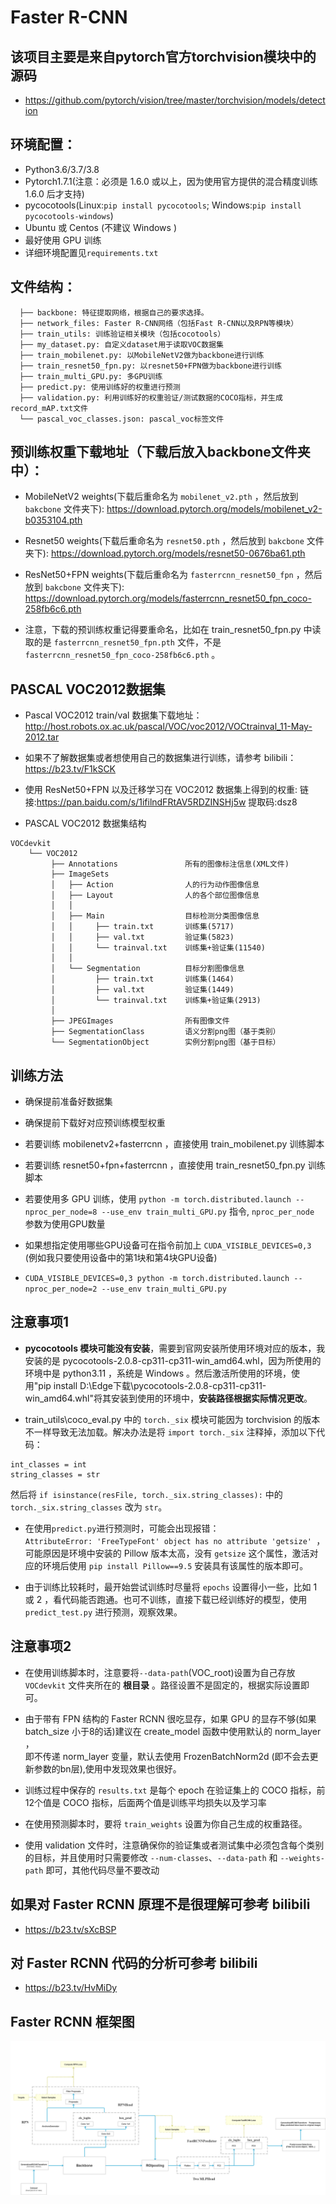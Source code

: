 # Faster R-CNN

## 该项目主要是来自pytorch官方torchvision模块中的源码
* https://github.com/pytorch/vision/tree/master/torchvision/models/detection

## 环境配置：
* Python3.6/3.7/3.8
* Pytorch1.7.1(注意：必须是 1.6.0 或以上，因为使用官方提供的混合精度训练 1.6.0 后才支持)
* pycocotools(Linux:`pip install pycocotools`; Windows:`pip install pycocotools-windows`)
* Ubuntu 或 Centos (不建议 Windows )
* 最好使用 GPU 训练
* 详细环境配置见`requirements.txt`

## 文件结构：
```
  ├── backbone: 特征提取网络，根据自己的要求选择。
  ├── network_files: Faster R-CNN网络（包括Fast R-CNN以及RPN等模块）
  ├── train_utils: 训练验证相关模块（包括cocotools）
  ├── my_dataset.py: 自定义dataset用于读取VOC数据集
  ├── train_mobilenet.py: 以MobileNetV2做为backbone进行训练
  ├── train_resnet50_fpn.py: 以resnet50+FPN做为backbone进行训练
  ├── train_multi_GPU.py: 多GPU训练
  ├── predict.py: 使用训练好的权重进行预测
  ├── validation.py: 利用训练好的权重验证/测试数据的COCO指标，并生成record_mAP.txt文件
  └── pascal_voc_classes.json: pascal_voc标签文件
```

## 预训练权重下载地址（下载后放入backbone文件夹中）：
* MobileNetV2 weights(下载后重命名为 `mobilenet_v2.pth` ，然后放到 `bakcbone` 文件夹下): https://download.pytorch.org/models/mobilenet_v2-b0353104.pth

* Resnet50 weights(下载后重命名为 `resnet50.pth` ，然后放到 `bakcbone` 文件夹下): https://download.pytorch.org/models/resnet50-0676ba61.pth

* ResNet50+FPN weights(下载后重命名为 `fasterrcnn_resnet50_fpn` ，然后放到 `bakcbone` 文件夹下): https://download.pytorch.org/models/fasterrcnn_resnet50_fpn_coco-258fb6c6.pth

* 注意，下载的预训练权重记得要重命名，比如在 train_resnet50_fpn.py 中读取的是 `fasterrcnn_resnet50_fpn.pth` 文件，不是 `fasterrcnn_resnet50_fpn_coco-258fb6c6.pth` 。
 
 
## PASCAL VOC2012数据集
* Pascal VOC2012 train/val 数据集下载地址：http://host.robots.ox.ac.uk/pascal/VOC/voc2012/VOCtrainval_11-May-2012.tar

* 如果不了解数据集或者想使用自己的数据集进行训练，请参考 bilibili：https://b23.tv/F1kSCK

* 使用 ResNet50+FPN 以及迁移学习在 VOC2012 数据集上得到的权重: 链接:https://pan.baidu.com/s/1ifilndFRtAV5RDZINSHj5w 提取码:dsz8

* PASCAL VOC2012 数据集结构
```
VOCdevkit
    └── VOC2012
         ├── Annotations               所有的图像标注信息(XML文件)
         ├── ImageSets    
         │   ├── Action                人的行为动作图像信息
         │   ├── Layout                人的各个部位图像信息
         │   │
         │   ├── Main                  目标检测分类图像信息
         │   │     ├── train.txt       训练集(5717)
         │   │     ├── val.txt         验证集(5823)
         │   │     └── trainval.txt    训练集+验证集(11540)
         │   │
         │   └── Segmentation          目标分割图像信息
         │         ├── train.txt       训练集(1464)
         │         ├── val.txt         验证集(1449)
         │         └── trainval.txt    训练集+验证集(2913)
         │ 
         ├── JPEGImages                所有图像文件
         ├── SegmentationClass         语义分割png图（基于类别）
         └── SegmentationObject        实例分割png图（基于目标）
```

## 训练方法
* 确保提前准备好数据集

* 确保提前下载好对应预训练模型权重

* 若要训练 mobilenetv2+fasterrcnn ，直接使用 train_mobilenet.py 训练脚本

* 若要训练 resnet50+fpn+fasterrcnn ，直接使用 train_resnet50_fpn.py 训练脚本

* 若要使用多 GPU 训练，使用 `python -m torch.distributed.launch --nproc_per_node=8 --use_env train_multi_GPU.py` 指令, `nproc_per_node` 参数为使用GPU数量

* 如果想指定使用哪些GPU设备可在指令前加上 `CUDA_VISIBLE_DEVICES=0,3` (例如我只要使用设备中的第1块和第4块GPU设备)

* `CUDA_VISIBLE_DEVICES=0,3 python -m torch.distributed.launch --nproc_per_node=2 --use_env train_multi_GPU.py`

## 注意事项1
- **pycocotools 模块可能没有安装**，需要到官网安装所使用环境对应的版本，我安装的是 pycocotools-2.0.8-cp311-cp311-win_amd64.whl，因为所使用的环境中是 python3.11 ，系统是 Windows 。然后激活所使用的环境，使用"pip install D:\Edge下载\pycocotools-2.0.8-cp311-cp311-win_amd64.whl"将其安装到使用的环境中，**安装路径根据实际情况更改**。  

- train_utils\coco_eval.py 中的 `torch._six` 模块可能因为 torchvision 的版本不一样导致无法加载。解决办法是将 `import torch._six` 注释掉，添加以下代码：  
```  
int_classes = int
string_classes = str
```
然后将 `if isinstance(resFile, torch._six.string_classes):` 中的 `torch._six.string_classes` 改为 `str`。

- 在使用`predict.py`进行预测时，可能会出现报错：  
`AttributeError: 'FreeTypeFont' object has no attribute 'getsize' `，  
可能原因是环境中安装的 Pillow 版本太高，没有 `getsize` 这个属性，激活对应的环境后使用 `pip install Pillow==9.5` 安装具有该属性的版本即可。

- 由于训练比较耗时，最开始尝试训练时尽量将 `epochs` 设置得小一些，比如 1 或 2 ，看代码能否跑通。也可不训练，直接下载已经训练好的模型，使用 `predict_test.py` 进行预测，观察效果。
## 注意事项2
* 在使用训练脚本时，注意要将`--data-path`(VOC_root)设置为自己存放 `VOCdevkit` 文件夹所在的 **根目录** 。路径设置不是固定的，根据实际设置即可。

* 由于带有 FPN 结构的 Faster RCNN 很吃显存，如果 GPU 的显存不够(如果 batch_size 小于8的话)建议在 create_model 函数中使用默认的 norm_layer ，  
即不传递 norm_layer 变量，默认去使用 FrozenBatchNorm2d (即不会去更新参数的bn层),使用中发现效果也很好。

* 训练过程中保存的 `results.txt` 是每个 epoch 在验证集上的 COCO 指标，前12个值是 COCO 指标，后面两个值是训练平均损失以及学习率
* 在使用预测脚本时，要将 `train_weights` 设置为你自己生成的权重路径。

* 使用 validation 文件时，注意确保你的验证集或者测试集中必须包含每个类别的目标，并且使用时只需要修改 `--num-classes`、`--data-path` 和 `--weights-path` 即可，其他代码尽量不要改动

## 如果对 Faster RCNN 原理不是很理解可参考 bilibili
* https://b23.tv/sXcBSP

## 对 Faster RCNN 代码的分析可参考 bilibili
* https://b23.tv/HvMiDy

## Faster RCNN 框架图
![Faster R-CNN](fasterRCNN.png) 
